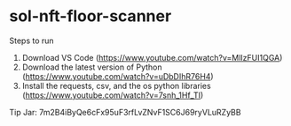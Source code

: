 # sol-nft-floor-scanner

Steps to run
1. Download VS Code (https://www.youtube.com/watch?v=MlIzFUI1QGA)
2. Download the latest version of Python (https://www.youtube.com/watch?v=uDbDIhR76H4)
3. Install the requests, csv, and the os python libraries (https://www.youtube.com/watch?v=7snh_1Hf_TI)

Tip Jar: 7m2B4iByQe6cFx95uF3rfLvZNvF1SC6J69ryVLuRZyBB


